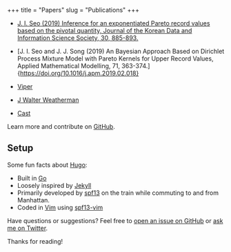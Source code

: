+++
title = "Papers"
slug = "Publications"
+++

* [J. I. Seo (2019) Inference for an exponentiated Pareto record values based on the pivotal quantity, Journal of the Korean Data and Information Science Society, 30, 885-893.](http://dx.doi.org/10.7465/jkdi.2019.30.4.885)


* [J. I. Seo and J. J. Song (2019) An Bayesian Approach Based on Dirichlet Process Mixture Model with Pareto Kernels for Upper Record Values, Applied Mathematical Modelling, 71, 363-374.]{https://doi.org/10.1016/j.apm.2019.02.018}
* [Viper](https://github.com/spf13/viper)
* [J Walter Weatherman](https://github.com/spf13/jWalterWeatherman)
* [Cast](https://github.com/spf13/cast)

Learn more and contribute on [GitHub](https://github.com/spf13).

## Setup

Some fun facts about [Hugo](http://gohugo.io/):

* Built in [Go](http://golang.org/)
* Loosely inspired by [Jekyll](http://jekyllrb.com/)
* Primarily developed by [spf13](http://spf13.com/) on the train while commuting to and from Manhattan.
* Coded in [Vim](http://vim.org) using [spf13-vim](http://vim.spf13.com/)

Have questions or suggestions? Feel free to [open an issue on GitHub](https://github.com/spf13/hugo/issues/new) or [ask me on Twitter](https://twitter.com/spf13).

Thanks for reading!
